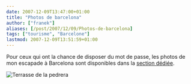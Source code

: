 ```yaml
---
date: 2007-12-09T13:47:00+01:00
title: "Photos de barcelona"
author: ["franek"]
aliases: [/post/2007/12/09/Photos-de-barcelona]
tags: ["tourisme", "Barcelone"]
lastmod: 2007-12-09T13:51:59+01:00
---
```

Pour ceux qui ont la chance de disposer du mot de passe, les photos de mon escapade à Barcelona sont disponibles dans la [section dédiée](https://franek.chicour.net/gallery/main.php/v/tourisme/).

![Terrasse de la pedrera](https://franek.chicour.net/public/./.la_pedrera_m.jpg)
